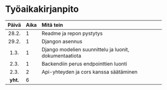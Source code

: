 # Työaikakirjanpito

| Päivä | Aika | Mitä tein  |
| :----:|:-----| :-----|
| 28.2. | 1    |Readme ja repon pystytys|
| 29.2. | 1    |Djangon asennus|
| 1.3. | 1    |Django modelien suunnittelu ja luonit, dokumentaatiota|
| 2.3. | 1    |Backendiin perus endpointtien luonti|
| 2.3. | 2    |Api-yhteyden ja cors kanssa säätäminen|
| **yht.**| 6    | |